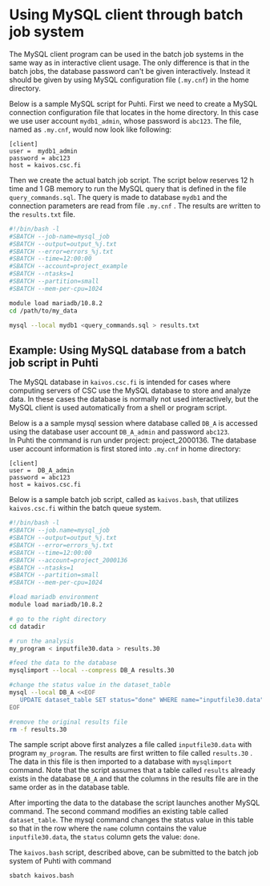 # Using MySQL client through batch job system

The MySQL client program can be used in the batch job systems
in the same way as in interactive client usage. The only
difference is that in the batch jobs, the database password
can't be given interactively. Instead it should be given by
using MySQL configuration file (`.my.cnf`) in the home directory.

Below is a sample MySQL script for Puhti. First we need to create
a MySQL connection configuration file that locates in the home
directory.  In this case we use user account `mydb1_admin`,
whose password is `abc123`.  The file, named as `.my.cnf`,
would now look like following:

```text
[client]
user =  mydb1_admin
password = abc123
host = kaivos.csc.fi
```

Then we create the actual batch job script. The script below
reserves 12 h time and 1 GB memory to run the MySQL query that
is defined in the file `query_commands.sql`. The query is made
to database `mydb1` and the connection parameters are read from
file `.my.cnf` . The results are written to the `results.txt` file.

```bash
#!/bin/bash -l
#SBATCH --job-name=mysql_job
#SBATCH --output=output_%j.txt
#SBATCH --error=errors_%j.txt
#SBATCH --time=12:00:00
#SBATCH --account=project_example
#SBATCH --ntasks=1
#SBATCH --partition=small
#SBATCH --mem-per-cpu=1024

module load mariadb/10.8.2
cd /path/to/my_data

mysql --local mydb1 <query_commands.sql > results.txt
```

## Example: Using MySQL database from a batch job script in Puhti

The MySQL database in `kaivos.csc.fi` is intended for cases where
computing servers of CSC use the MySQL database to store and
analyze data. In these cases the database is normally not used
interactively, but the MySQL client is used automatically from
a shell or program script.

Below is a a sample mysql session where database called `DB_A`
is accessed using the database user account `DB_A_admin`  and
password `abc123`.  
In Puhti the command is run under project: project_2000136. The
database user account information is first stored into `.my.cnf` in home directory:

```text
[client]
user =  DB_A_admin
password = abc123
host = kaivos.csc.fi
```

Below is a sample batch job script, called as `kaivos.bash`,
that utilizes `kaivos.csc.fi` within the batch queue system.

```bash
#!/bin/bash -l
#SBATCH --job.name=mysql_job
#SBATCH --output=output_%j.txt
#SBATCH --error=errors_%j.txt
#SBATCH --time=12:00:00
#SBATCH --account=project_2000136
#SBATCH --ntasks=1
#SBATCH --partition=small
#SBATCH --mem-per-cpu=1024

#load mariadb environment
module load mariadb/10.8.2

# go to the right directory
cd datadir

# run the analysis
my_program < inputfile30.data > results.30

#feed the data to the database
mysqlimport --local --compress DB_A results.30

#change the status value in the dataset_table
mysql --local DB_A <<EOF
   UPDATE dataset_table SET status="done" WHERE name="inputfile30.data" ;
EOF

#remove the original results file
rm -f results.30
```

The sample script above first analyzes a file called `inputfile30.data`
with program `my_program`. The results are first written to file called
`results.30` . The data in this file is then imported to a database with
`mysqlimport` command. Note that the script assumes that a table called
`results` already exists in the database `DB_A` and that the columns in
the results file are in the same order as in the database table.

After importing the data to the database the script launches another
MySQL command. The second command modifies an existing table called
`dataset_table`. The mysql command changes the status value in this
table so that in the row where the `name` column contains the value
`inputfile30.data`, the `status` column gets the value: `done`.

The `kaivos.bash` script, described above, can be submitted to the
batch job system of Puhti with command

```bash
sbatch kaivos.bash
```
